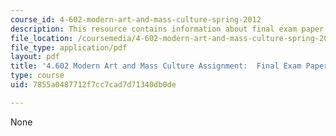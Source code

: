 ```yaml
---
course_id: 4-602-modern-art-and-mass-culture-spring-2012
description: This resource contains information about final exam paper topic.
file_location: /coursemedia/4-602-modern-art-and-mass-culture-spring-2012/7855a0487712f7cc7cad7d71340db0de_MIT4_602S12_Finlexmpprtpc.pdf
file_type: application/pdf
layout: pdf
title: '4.602 Modern Art and Mass Culture Assignment:  Final Exam Paper Topic'
type: course
uid: 7855a0487712f7cc7cad7d71340db0de

---
```

None
